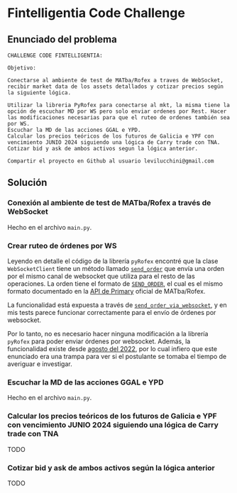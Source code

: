 # Fintelligentia Code Challenge

## Enunciado del problema

```
CHALLENGE CODE FINTELLIGENTIA:

Objetivo:

Conectarse al ambiente de test de MATba/Rofex a traves de WebSocket, recibir market data de los assets detallados y cotizar precios según la siguiente lógica.

Utilizar la libreria PyRofex para conectarse al mkt, la misma tiene la opción de escuchar MD por WS pero solo enviar ordenes por Rest. Hacer las modificaciones necesarias para que el ruteo de ordenes también sea por WS.
Escuchar la MD de las acciones GGAL e YPD.
Calcular los precios teóricos de los futuros de Galicia e YPF con vencimiento JUNIO 2024 siguiendo una lógica de Carry trade con TNA.
Cotizar bid y ask de ambos activos segun la lógica anterior.

Compartir el proyecto en Github al usuario levilucchini@gmail.com
```

## Solución

### Conexión al ambiente de test de MATba/Rofex a través de WebSocket

Hecho en el archivo `main.py`.

### Crear ruteo de órdenes por WS

Leyendo en detalle el código de la librería `pyRofex` encontré que la clase `WebSocketClient` tiene un método llamado [`send_order`](https://github.com/matbarofex/pyRofex/blob/bb03a096e3d9f830486f7ce619c6c70e0889e8fe/src/pyRofex/clients/websocket_rfx.py#L292) que envía una orden por el mismo canal de websocket que utiliza para el resto de las operaciones. La orden tiene el formato de [`SEND_ORDER`](https://github.com/matbarofex/pyRofex/blob/bb03a096e3d9f830486f7ce619c6c70e0889e8fe/src/pyRofex/components/messages.py#L17), el cual es el mismo formato documentado en la [API de Primary](https://apihub.primary.com.ar/assets/docs/Primary-API.pdf) oficial de MATba/Rofex.

La funcionalidad está expuesta a través de [`send_order_via_websocket`](https://github.com/matbarofex/pyRofex/blob/bb03a096e3d9f830486f7ce619c6c70e0889e8fe/src/pyRofex/service.py#L810), y en mis tests parece funcionar correctamente para el envío de órdenes por websocket.

Por lo tanto, no es necesario hacer ninguna modificación a la librería `pyRofex` para poder enviar órdenes por websocket. Además, la funcionalidad existe desde [agosto del 2022](https://github.com/matbarofex/pyRofex/commit/b981c42b2f531d2032f2d474e80b6f81b61d95f5), por lo cual infiero que este enunciado era una trampa para ver si el postulante se tomaba el tiempo de averiguar e investigar.

### Escuchar la MD de las acciones GGAL e YPD

Hecho en el archivo `main.py`.

### Calcular los precios teóricos de los futuros de Galicia e YPF con vencimiento JUNIO 2024 siguiendo una lógica de Carry trade con TNA

TODO

### Cotizar bid y ask de ambos activos según la lógica anterior

TODO
